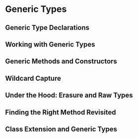 # Generic Types
## Generic Type Declarations
## Working with Generic Types
## Generic Methods and Constructors
## Wildcard Capture
## Under the Hood: Erasure and Raw Types
## Finding the Right Method Revisited
## Class Extension and Generic Types
